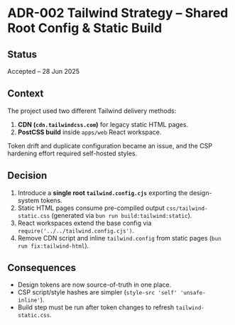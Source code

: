 # ADR-002 Tailwind Strategy – Shared Root Config & Static Build

## Status

Accepted – 28 Jun 2025

## Context

The project used two different Tailwind delivery methods:

1. **CDN (`cdn.tailwindcss.com`)** for legacy static HTML pages.
2. **PostCSS build** inside `apps/web` React workspace.

Token drift and duplicate configuration became an issue, and the CSP hardening effort required self-hosted styles.

## Decision

1. Introduce a **single root `tailwind.config.cjs`** exporting the design-system tokens.
2. Static HTML pages consume pre-compiled output `css/tailwind-static.css` (generated via `bun run build:tailwind:static`).
3. React workspaces extend the base config via `require('../../tailwind.config.cjs')`.
4. Remove CDN script and inline `tailwind.config` from static pages (`bun run fix:tailwind-html`).

## Consequences

- Design tokens are now source-of-truth in one place.
- CSP script/style hashes are simpler (`style-src 'self' 'unsafe-inline'`).
- Build step must be run after token changes to refresh `tailwind-static.css`.
